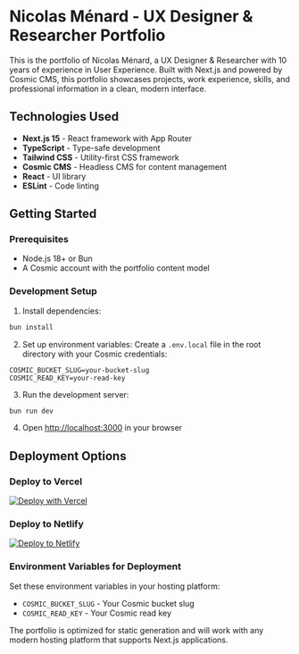 # Nicolas Ménard - UX Designer & Researcher Portfolio

This is the portfolio of Nicolas Ménard, a UX Designer & Researcher with 10 years of experience in User Experience. Built with Next.js and powered by Cosmic CMS, this portfolio showcases projects, work experience, skills, and professional information in a clean, modern interface.


## Technologies Used

- **Next.js 15** - React framework with App Router
- **TypeScript** - Type-safe development
- **Tailwind CSS** - Utility-first CSS framework
- **Cosmic CMS** - Headless CMS for content management
- **React** - UI library
- **ESLint** - Code linting

## Getting Started

### Prerequisites

- Node.js 18+ or Bun
- A Cosmic account with the portfolio content model

### Development Setup

1. Install dependencies:
```bash
bun install
```

2. Set up environment variables:
Create a `.env.local` file in the root directory with your Cosmic credentials:
```env
COSMIC_BUCKET_SLUG=your-bucket-slug
COSMIC_READ_KEY=your-read-key
```

3. Run the development server:
```bash
bun run dev
```

4. Open [http://localhost:3000](http://localhost:3000) in your browser

## Deployment Options

### Deploy to Vercel
[![Deploy with Vercel](https://vercel.com/button)](https://vercel.com/new)

### Deploy to Netlify
[![Deploy to Netlify](https://www.netlify.com/img/deploy/button.svg)](https://app.netlify.com/start)

### Environment Variables for Deployment
Set these environment variables in your hosting platform:

- `COSMIC_BUCKET_SLUG` - Your Cosmic bucket slug
- `COSMIC_READ_KEY` - Your Cosmic read key

The portfolio is optimized for static generation and will work with any modern hosting platform that supports Next.js applications.
<!-- README_END -->